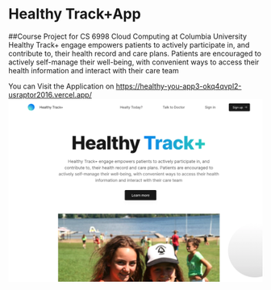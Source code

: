# Healthy Track+App
##Course Project for CS 6998 Cloud Computing at Columbia University 
Healthy Track+ engage empowers patients to actively participate in, and contribute to, their health record and care plans. Patients are encouraged to actively self-manage their well-being, with convenient ways to access their health information and interact with their care team

You can Visit the Application on https://healthy-you-app3-okq4qvpl2-usraptor2016.vercel.app/
<img src="./img.png">
